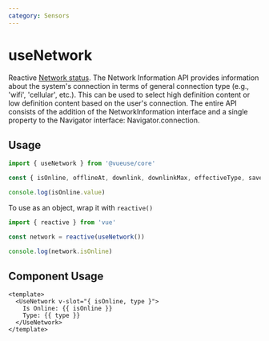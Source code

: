 ```yaml
---
category: Sensors
---
```


# useNetwork

Reactive [Network status](https://developer.mozilla.org/en-US/docs/Web/API/Network_Information_API). The Network Information API provides information about the system's connection in terms of general connection type (e.g., 'wifi', 'cellular', etc.). This can be used to select high definition content or low definition content based on the user's connection. The entire API consists of the addition of the NetworkInformation interface and a single property to the Navigator interface: Navigator.connection.

## Usage

```js
import { useNetwork } from '@vueuse/core'

const { isOnline, offlineAt, downlink, downlinkMax, effectiveType, saveData, type } = useNetwork()

console.log(isOnline.value)
```

To use as an object, wrap it with `reactive()`

```js
import { reactive } from 'vue'

const network = reactive(useNetwork())

console.log(network.isOnline)
```

## Component Usage

```vue
<template>
  <UseNetwork v-slot="{ isOnline, type }">
    Is Online: {{ isOnline }}
    Type: {{ type }}
  </UseNetwork>
</template>
```
